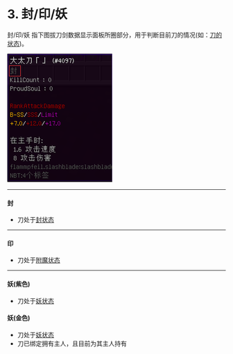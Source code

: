# 3. 封/印/妖

封/印/妖 指下图拔刀剑数据显示面板所圈部分，用于判断目前刀的情况(如：[刀的状态](../SLASHBLADE/刀的状态.md))。

![封印妖](封印妖.assets/封印妖.png)

------

#### **封**

- 刀处于[封状态](../SLASHBLADE/刀的状态.md#封状态)

------

#### **印**

- 刀处于[附魔状态](../SLASHBLADE/刀的状态.md#附魔状态)

------

#### **妖(紫色)**

- 刀处于[妖状态](../SLASHBLADE/刀的状态.md#妖状态)

#### **妖(金色)**

- 刀处于[妖状态](../SLASHBLADE/刀的状态.md#妖状态)
- 刀已绑定拥有主人，且目前为其主人持有

